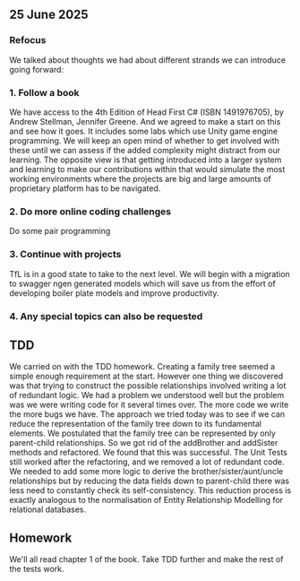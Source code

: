 ## 25 June 2025
### Refocus
We talked about thoughts we had about different strands we can introduce going forward:

### 1. Follow a book

We have access to the 4th Edition of Head First C# (ISBN 1491976705), by Andrew Stellman, Jennifer Greene. And we agreed to make a start on this
and see how it goes.
It includes some labs which use Unity game engine programming. We will keep an open mind of whether to get involved with these until we can assess if the added
complexity might distract from our learning. The opposite view is that getting introduced into a larger system and learning to make our contributions
within that would simulate the most working environments where the projects are big and large amounts of proprietary platform has to be navigated.

### 2. Do more online coding challenges

Do some pair programming

### 3. Continue with projects

TfL is in a good state to take to the next level. We will begin with a migration to swagger ngen generated models which will
save us from the effort of developing boiler plate models and improve productivity.

### 4. Any special topics can also be requested

## TDD
We carried on with the TDD homework. Creating a family tree seemed a simple enough requirement at the start. However one thing we discovered
was that trying to construct the possible relationships involved writing a lot of redundant logic. We had a
problem we understood well but the problem was we were writing code for it several times over. The more code we write the more bugs we have.
The approach we tried today was to see if we can reduce the representation of the family tree down to its fundamental elements. We
postulated that the family tree can be represented by only parent-child relationships. So we got rid of the addBrother and addSister methods
and refactored. We found that this was successful. The Unit Tests still worked after the refactoring, and we removed a lot of redundant code. We
needed to add some more logic to derive the brother/sister/aunt/uncle relationships but by reducing the data fields down to parent-child 
there was less need to constantly check its self-consistency. This reduction process is exactly analogous to the normalisation of
Entity Relationship Modelling for relational databases.

## Homework
We'll all read chapter 1 of the book.
Take TDD further and make the rest of the tests work.